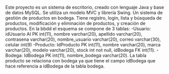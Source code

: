 Este proyecto es un sistema de escritorio, creado con lenguaje Java y base de datos MySQL. Se utiliza un modelo MVC y librería Swing.
Un sistema de gestión de productos en bodega. Tiene registro, login, lista y búsqueda de productos, modificación y eliminación de productos, y creación de productos.
En la bbdd el esquema se compone de 3 tablas:
-Usuario: idUsuario AI PK int(11), nombre varchar(20), apellido varchar(20), contrasena varchar(20), nombre_usuario varchar(20), correo varchar(30), celular int(9)
-Producto: IdProducto PK int(11), nombre varchar(20), marca varchar(20), modelo varchar(20), stock int not null, idBodega FK int(11).
-Bodega: IdBodega PK int(11), nombre_bodega varchar(20).
La tabla producto se relaciona con bodega ya que tiene el campo idBodega que hace referencia a idBodega de la tabla bodega.
